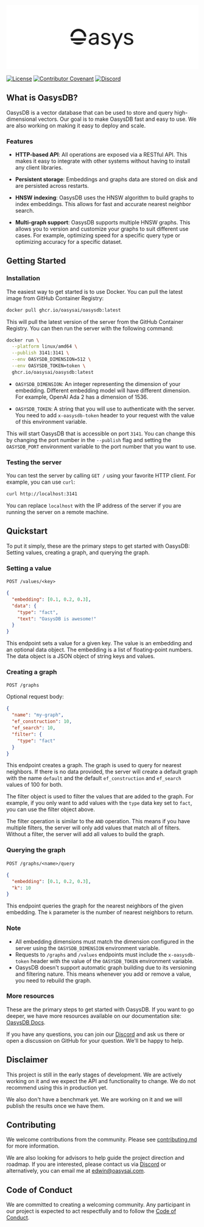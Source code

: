 ![Oasys](/assets/banner.png)

[![License](https://img.shields.io/badge/License-Apache_2.0-blue.svg?style=for-the-badge)](https://opensource.org/licenses/Apache-2.0)
[![Contributor Covenant](https://img.shields.io/badge/Contributor%20Covenant-2.1-4baaaa.svg?style=for-the-badge)](/docs/code_of_conduct.md)
[![Discord](https://img.shields.io/discord/1182432298382131200?logo=discord&logoColor=%23ffffff&label=Discord&style=for-the-badge)](https://discord.gg/bDhQrkqNP4)

## What is OasysDB?

OasysDB is a vector database that can be used to store and query high-dimensional vectors. Our goal is to make OasysDB fast and easy to use. We are also working on making it easy to deploy and scale.

### Features

- **HTTP-based API**: All operations are exposed via a RESTful API. This makes it easy to integrate with other systems without having to install any client libraries.

- **Persistent storage**: Embeddings and graphs data are stored on disk and are persisted across restarts.

- **HNSW indexing**: OasysDB uses the HNSW algorithm to build graphs to index embeddings. This allows for fast and accurate nearest neighbor search.

- **Multi-graph support**: OasysDB supports multiple HNSW graphs. This allows you to version and customize your graphs to suit different use cases. For example, optimizing speed for a specific query type or optimizing accuracy for a specific dataset.

## Getting Started

### Installation

The easiest way to get started is to use Docker. You can pull the latest image from GitHub Container Registry:

```bash
docker pull ghcr.io/oasysai/oasysdb:latest
```

This will pull the latest version of the server from the GitHub Container Registry. You can then run the server with the following command:

```bash
docker run \
  --platform linux/amd64 \
  --publish 3141:3141 \
  --env OASYSDB_DIMENSION=512 \
  --env OASYSDB_TOKEN=token \
  ghcr.io/oasysai/oasysdb:latest
```

- `OASYSDB_DIMENSION`: An integer representing the dimension of your embedding. Different embedding model will have different dimension. For example, OpenAI Ada 2 has a dimension of 1536.

- `OASYSDB_TOKEN`: A string that you will use to authenticate with the server. You need to add `x-oasysdb-token` header to your request with the value of this environment variable.

This will start OasysDB that is accessible on port `3141`. You can change this by changing the port number in the `--publish` flag and setting the `OASYSDB_PORT` environment variable to the port number that you want to use.

### Testing the server

You can test the server by calling `GET /` using your favorite HTTP client. For example, you can use `curl`:

```bash
curl http://localhost:3141
```

You can replace `localhost` with the IP address of the server if you are running the server on a remote machine.

## Quickstart

To put it simply, these are the primary steps to get started with OasysDB: Setting values, creating a graph, and querying the graph.

### Setting a value

```
POST /values/<key>
```

```json
{
  "embedding": [0.1, 0.2, 0.3],
  "data": {
    "type": "fact",
    "text": "OasysDB is awesome!"
  }
}
```

This endpoint sets a value for a given key. The value is an embedding and an optional data object. The embedding is a list of floating-point numbers. The data object is a JSON object of string keys and values.

### Creating a graph

```
POST /graphs
```

Optional request body:

```json
{
  "name": "my-graph",
  "ef_construction": 10,
  "ef_search": 10,
  "filter": {
    "type": "fact"
  }
}
```

This endpoint creates a graph. The graph is used to query for nearest neighbors. If there is no data provided, the server will create a default graph with the name `default` and the default `ef_construction` and `ef_search` values of 100 for both.

The filter object is used to filter the values that are added to the graph. For example, if you only want to add values with the `type` data key set to `fact`, you can use the filter object above.

The filter operation is similar to the `AND` operation. This means if you have multiple filters, the server will only add values that match all of filters. Without a filter, the server will add all values to build the graph.

### Querying the graph

```
POST /graphs/<name>/query
```

```json
{
  "embedding": [0.1, 0.2, 0.3],
  "k": 10
}
```

This endpoint queries the graph for the nearest neighbors of the given embedding. The `k` parameter is the number of nearest neighbors to return.

### Note

- All embedding dimensions must match the dimension configured in the server using the `OASYSDB_DIMENSION` environment variable.
- Requests to `/graphs` and `/values` endpoints must include the `x-oasysdb-token` header with the value of the `OASYSDB_TOKEN` environment variable.
- OasysDB doesn't support automatic graph building due to its versioning and filtering nature. This means whenever you add or remove a value, you need to rebuild the graph.

### More resources

These are the primary steps to get started with OasysDB. If you want to go deeper, we have more resources available on our documentation site: [OasysDB Docs](https://www.oasysai.com/docs).

If you have any questions, you can join our [Discord](https://discord.gg/bDhQrkqNP4) and ask us there or open a discussion on GitHub for your question. We'll be happy to help.

## Disclaimer

This project is still in the early stages of development. We are actively working on it and we expect the API and functionality to change. We do not recommend using this in production yet.

We also don't have a benchmark yet. We are working on it and we will publish the results once we have them.

## Contributing

We welcome contributions from the community. Please see [contributing.md](/docs/contributing.md) for more information.

We are also looking for advisors to help guide the project direction and roadmap. If you are interested, please contact us via [Discord](https://discord.gg/bDhQrkqNP4) or alternatively, you can email me at edwin@oasysai.com.

## Code of Conduct

We are committed to creating a welcoming community. Any participant in our project is expected to act respectfully and to follow the [Code of Conduct](/docs/code_of_conduct.md).
